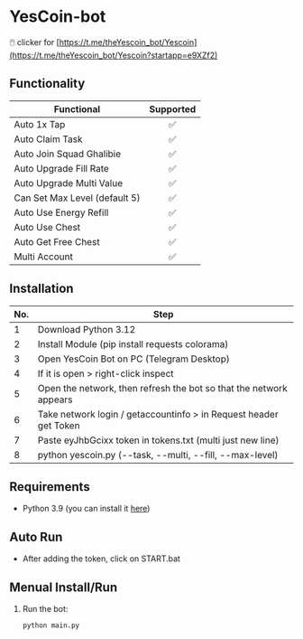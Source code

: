 # YesCoin-bot
🖱️ clicker for [https://t.me/theYescoin_bot/Yescoin](https://t.me/theYescoin_bot/Yescoin?startapp=e9XZf2)


## Functionality
| Functional                                                       | Supported |
|------------------------------------------------------------------|:---------:|
| Auto 1x Tap                                                      |     ✅     |
| Auto Claim Task                                                  |     ✅     |
| Auto Join Squad Ghalibie                                         |     ✅     |
| Auto Upgrade Fill Rate                                           |     ✅     |
| Auto Upgrade Multi Value                                         |     ✅     |
| Can Set Max Level (default 5)                                    |     ✅     |
| Auto Use Energy Refill                                           |     ✅     |
| Auto Use Chest                                                   |     ✅     |
| Auto Get Free Chest                                              |     ✅     |
| Multi Account                                                    |     ✅     |


## Installation
| No.                      | Step                                                                                    |
|------------------------------|------------------------------------------------------------------------------------------------|
| 1        | Download Python 3.12                                         |
| 2           | Install Module (pip install requests colorama)                |
| 3            | Open YesCoin Bot on PC (Telegram Desktop)                                                                           |
| 4             | If it is open > right-click inspect                                                                  |
| 5           | Open the network, then refresh the bot so that the network appears                                                                |
| 6    | Take network login / getaccountinfo > in Request header get Token                              |
| 7           | Paste eyJhbGcixx token in tokens.txt (multi just new line)                                                                       |
| 8      | python yescoin.py (--task, --multi, --fill, --max-level)                                                            |

## Requirements
- Python 3.9 (you can install it [here](https://www.python.org/downloads/release/python-390/)) 

## Auto Run
- After adding the token, click on START.bat

## Menual Install/Run
1. Run the bot:
   ```bash
   python main.py
   ```
